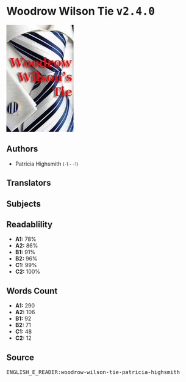 # Woodrow Wilson Tie <kbd>v2.4.0</kbd>

![](./cover.medium.jpg "")

## Authors


 - Patricia Highsmith <small>(-1 - -1)</small>

## Translators



## Subjects



## Readablility


 - **A1:** 78%
 - **A2:** 86%
 - **B1:** 91%
 - **B2:** 96%
 - **C1:** 99%
 - **C2:** 100%

## Words Count


 - **A1:** 290
 - **A2:** 106
 - **B1:** 92
 - **B2:** 71
 - **C1:** 48
 - **C2:** 12

## Source


<kbd>ENGLISH_E_READER:woodrow-wilson-tie-patricia-highsmith</kbd>
